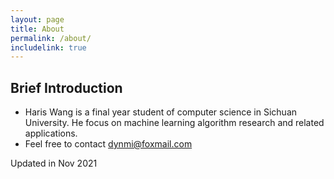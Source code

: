 ```yaml
---
layout: page
title: About
permalink: /about/
includelink: true
---
```


## Brief Introduction
- Haris Wang is a final year student of computer science in Sichuan University. He focus on machine learning algorithm research and related applications.
- Feel free to contact [dynmi@foxmail.com](dynmi@foxmail.com)


Updated in Nov 2021